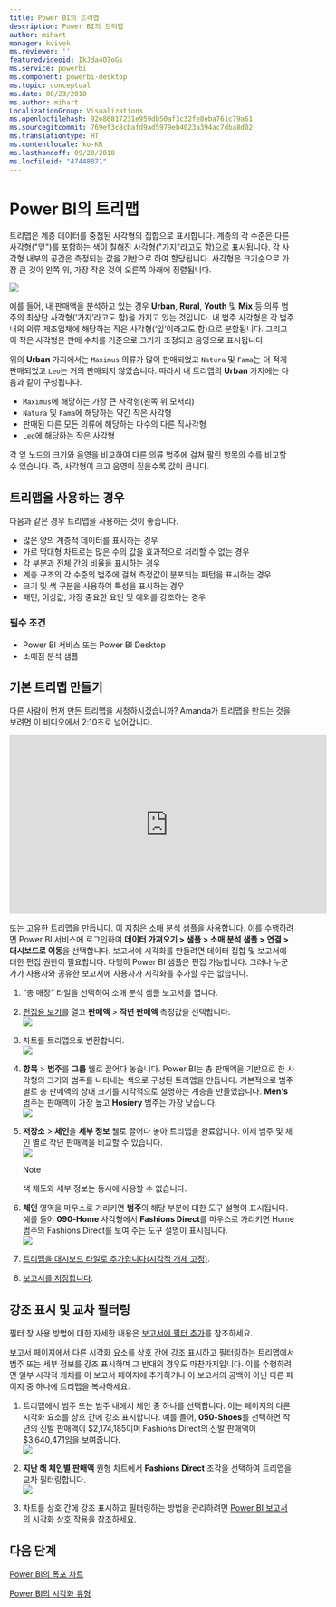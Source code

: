 ```yaml
---
title: Power BI의 트리맵
description: Power BI의 트리맵
author: mihart
manager: kvivek
ms.reviewer: ''
featuredvideoid: IkJda4O7oGs
ms.service: powerbi
ms.component: powerbi-desktop
ms.topic: conceptual
ms.date: 08/23/2018
ms.author: mihart
LocalizationGroup: Visualizations
ms.openlocfilehash: 92e86817231e959db50af3c32fe8eba761c79a61
ms.sourcegitcommit: 769ef3c8cbafd9ad5979eb4023a394ac7dba8d02
ms.translationtype: HT
ms.contentlocale: ko-KR
ms.lasthandoff: 09/28/2018
ms.locfileid: "47448871"
---
```

# <a name="treemaps-in-power-bi"></a>Power BI의 트리맵
트리맵은 계층 데이터를 중첩된 사각형의 집합으로 표시합니다.  계층의 각 수준은 다른 사각형("잎")를 포함하는 색이 칠해진 사각형("가지"라고도 함)으로 표시됩니다.  각 사각형 내부의 공간은 측정되는 값을 기반으로 하여 할당됩니다. 사각형은 크기순으로 가장 큰 것이 왼쪽 위, 가장 작은 것이 오른쪽 아래에 정렬됩니다.

![](media/power-bi-visualization-treemaps/pbi-nancy_viz_treemap.png)

예를 들어, 내 판매액을 분석하고 있는 경우 **Urban**, **Rural**, **Youth** 및 **Mix** 등 의류 범주의 최상단 사각형(‘가지’라고도 함)을 가지고 있는 것입니다.  내 범주 사각형은 각 범주 내의 의류 제조업체에 해당하는 작은 사각형(‘잎’이라고도 함)으로 분할됩니다. 그리고 이 작은 사각형은 판매 수치를 기준으로 크기가 조정되고 음영으로 표시됩니다.  

위의 **Urban** 가지에서는 `Maximus` 의류가 많이 판매되었고 `Natura` 및 `Fama`는 더 적게 판매되었고 `Leo`는 거의 판매되지 않았습니다.  따라서 내 트리맵의 **Urban** 가지에는 다음과 같이 구성됩니다.
* `Maximus`에 해당하는 가장 큰 사각형(왼쪽 위 모서리)
* `Natura` 및 `Fama`에 해당하는 약간 작은 사각형
* 판매된 다른 모든 의류에 해당하는 다수의 다른 직사각형 
* `Leo`에 해당하는 작은 사각형  

각 잎 노드의 크기와 음영을 비교하여 다른 의류 범주에 걸쳐 팔린 항목의 수를 비교할 수 있습니다. 즉, 사각형이 크고 음영이 짙을수록 값이 큽니다.

## <a name="when-to-use-a-treemap"></a>트리맵을 사용하는 경우
다음과 같은 경우 트리맵을 사용하는 것이 좋습니다.

* 많은 양의 계층적 데이터를 표시하는 경우
* 가로 막대형 차트로는 많은 수의 값을 효과적으로 처리할 수 없는 경우
* 각 부분과 전체 간의 비율을 표시하는 경우
* 계층 구조의 각 수준의 범주에 걸쳐 측정값이 분포되는 패턴을 표시하는 경우
* 크기 및 색 구분을 사용하여 특성을 표시하는 경우
* 패턴, 이상값, 가장 중요한 요인 및 예외를 강조하는 경우

### <a name="prerequisites"></a>필수 조건
 - Power BI 서비스 또는 Power BI Desktop
 - 소매점 분석 샘플

## <a name="create-a-basic-treemap"></a>기본 트리맵 만들기
다른 사람이 먼저 만든 트리맵을 시청하시겠습니까?  Amanda가 트리맵을 만드는 것을 보려면 이 비디오에서 2:10초로 넘어갑니다.

<iframe width="560" height="315" src="https://www.youtube.com/embed/IkJda4O7oGs" frameborder="0" allowfullscreen></iframe>

또는 고유한 트리맵을 만듭니다. 이 지침은 소매 분석 샘플을 사용합니다. 이를 수행하려면 Power BI 서비스에 로그인하여 **데이터 가져오기 \> 샘플 \> 소매 분석 샘플 \> 연결 \> 대시보드로 이동**을 선택합니다. 보고서에 시각화를 만들려면 데이터 집합 및 보고서에 대한 편집 권한이 필요합니다. 다행히 Power BI 샘플은 편집 가능합니다. 그러나 누군가가 사용자와 공유한 보고서에 사용자가 시각화를 추가할 수는 없습니다.  

1. “총 매장” 타일을 선택하여 소매 분석 샘플 보고서를 엽니다.    
2. [편집용 보기](../service-interact-with-a-report-in-editing-view.md)를 열고 **판매액** > **작년 판매액** 측정값을 선택합니다.   
   ![](media/power-bi-visualization-treemaps/treemapfirstvalue_new.png)   
3. 차트를 트리맵으로 변환합니다.  
   ![](media/power-bi-visualization-treemaps/treemapconvertto_new.png)   
4. **항목** > **범주**를 **그룹** 웰로 끌어다 놓습니다. Power BI는 총 판매액을 기반으로 한 사각형의 크기와 범주를 나타내는 색으로 구성된 트리맵을 만듭니다.  기본적으로 범주별로 총 판매액의 상대 크기를 시각적으로 설명하는 계층을 만들었습니다.  **Men's** 범주는 판매액이 가장 높고 **Hosiery** 범주는 가장 낮습니다.   
   ![](media/power-bi-visualization-treemaps/power-bi-complete.png)   
5. **저장소** > **체인**을 **세부 정보** 웰로 끌어다 놓아 트리맵을 완료합니다. 이제 범주 및 체인 별로 작년 판매액을 비교할 수 있습니다.   
   ![](media/power-bi-visualization-treemaps/power-bi-details.png)
   
   > [!NOTE]
   > 색 채도와 세부 정보는 동시에 사용할 수 없습니다.
   > 
   > 
5. **체인** 영역을 마우스로 가리키면 **범주**의 해당 부분에 대한 도구 설명이 표시됩니다.  예를 들어 **090-Home** 사각형에서 **Fashions Direct**를 마우스로 가리키면 Home 범주의 Fashions Direct를 보여 주는 도구 설명이 표시됩니다.  
   ![](media/power-bi-visualization-treemaps/treemaphoverdetail_new.png)
6. [트리맵을 대시보드 타일로 추가합니다(시각적 개체 고정)](../service-dashboard-tiles.md). 
7. [보고서를 저장합니다](../service-report-save.md).

## <a name="highlighting-and-cross-filtering"></a>강조 표시 및 교차 필터링
필터 창 사용 방법에 대한 자세한 내용은 [보고서에 필터 추가](../power-bi-report-add-filter.md)를 참조하세요.

보고서 페이지에서 다른 시각화 요소를 상호 간에 강조 표시하고 필터링하는 트리맵에서 범주 또는 세부 정보를 강조 표시하며 그 반대의 경우도 마찬가지입니다. 이를 수행하려면 일부 시각적 개체를 이 보고서 페이지에 추가하거나 이 보고서의 공백이 아닌 다른 페이지 중 하나에 트리맵을 복사하세요.

1. 트리맵에서 범주 또는 범주 내에서 체인 중 하나를 선택합니다.  이는 페이지의 다른 시각화 요소를 상호 간에 강조 표시합니다. 예를 들어, **050-Shoes**를 선택하면 작년의 신발 판매액이 $2,174,185이며 Fashions Direct의 신발 판매액이 $3,640,471임을 보여줍니다.  
   ![](media/power-bi-visualization-treemaps/treemaphiliting.png)

2. **지난 해 체인별 판매액** 원형 차트에서 **Fashions Direct** 조각을 선택하여 트리맵을 교차 필터링합니다.  
   ![](media/power-bi-visualization-treemaps/treemapnoowl.gif)    

3. 차트를 상호 간에 강조 표시하고 필터링하는 방법을 관리하려면 [Power BI 보고서의 시각화 상호 작용](../service-reports-visual-interactions.md)을 참조하세요.

## <a name="next-steps"></a>다음 단계

[Power BI의 폭포 차트](power-bi-visualization-waterfall-charts.md)

[Power BI의 시각화 유형](power-bi-visualization-types-for-reports-and-q-and-a.md)